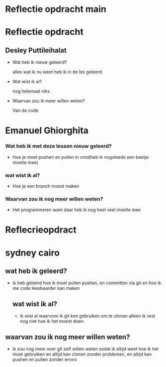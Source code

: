 # Reflectie opdracht main

# Reflectie opdracht
## Desley Puttileihalat

- Wat heb ik nieuw geleerd?

  alles wat ik nu weet heb ik in de les geleerd.
- Wat wist ik al?

  nog helemaal niks

- Waarvan zou ik meer willen weten?

  Van de code



# Emanuel Ghiorghita
### Wat heb ik met deze lessen nieuw geleerd?
- Hoe je moet pushen en pullen in cmd(heb ik nogsteeds een beetje moeite mee)

### wat wist ik al? 
- Hoe je een branch moest maken

### Waarvan zou ik nog meer willen weten?
- Het programmeren want daar heb ik nog heel veel moeite mee


# Reflecrieopdract
# sydney cairo
 ## wat heb ik geleerd?
  
- ik heb geleerd hoe ik moet pullen pushen, en committen via git en hoe ik me code leesbaarder kan maken

  ## wat wist ik al?
 
  - ik wist al waarvoor ik git kon gebruiken om te clonen alleen ik iwst nog niet hoe ik het moest doen.

 ## waarvan zou ik nog meer willen weten?

   
 - ik zou nog meer over git zelf willen weten zodat ik altijd weet hoe ik het moet gebruiken en altijd kan clonen zonder problemen, en altijd kan pushen en pullen zonder errors 
